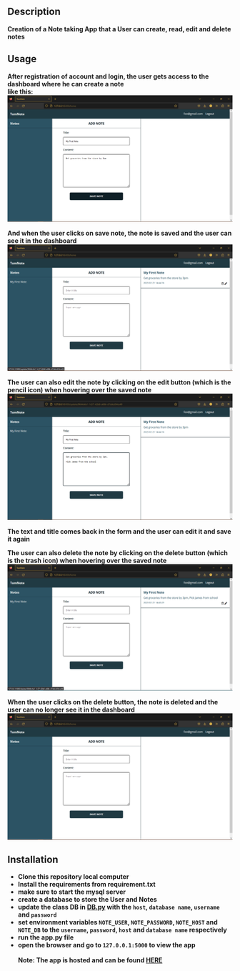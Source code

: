 ## Description
**Creation of a Note taking App that a User can create, read, edit and delete notes**

## Usage

**After registration of account and login, the user gets access to the dashboard where he can create a note** <br>
**like this:**
![creation](./img_rm/1.png)

**And when the user clicks on save note, the note is saved and the user can see it in the dashboard**
![reading](./img_rm/2.png)

**The user can also edit the note by clicking on the edit button (which is the pencil icon) when hovering over the saved note**
![editing](./img_rm/3.png)

**The text and title comes back in the form and the user can edit it and save it again**

**The user can also delete the note by clicking on the delete button (which is the trash icon) when hovering over the saved
note**
![deleting](./img_rm/4.png)

**When the user clicks on the delete button, the note is deleted and the user can no longer see it in the dashboard**
![deleted](./img_rm/5.png)

## Installation
- **Clone this repository local computer**
- **Install the requirements from requirement.txt**
- **make sure to start the mysql server**
- **create a database to store the User and Notes**
- **update the class DB in [DB.py](https://github.com/tommydebisi/TomNote/blob/main/models/engine/db.py) with the `host`, `database name`, `username` and `password`**
- **set environment variables `NOTE_USER`, `NOTE_PASSWORD`, `NOTE_HOST` and `NOTE_DB` to the `username`, `password`, `host` and `database name` respectively**
- **run the app.py file**
- **open the browser and go to `127.0.0.1:5000` to view the app**
<br><br>
**Note: The app is hosted and can be found [HERE](http://tommyade.tech/note)**
